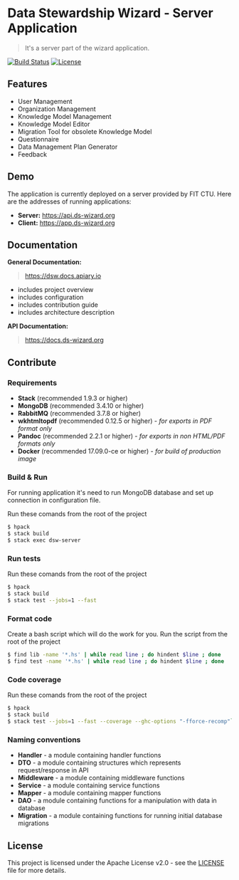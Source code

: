 # Data Stewardship Wizard - Server Application
> It's a server part of the wizard application.

[![Build Status](https://travis-ci.org/ds-wizard/dsw-server.svg?branch=master)](https://travis-ci.org/ds-wizard/dsw-server)
[![License](https://img.shields.io/badge/license-Apache%202-blue.svg)](LICENSE.md)

## Features

- User Management
- Organization Management
- Knowledge Model Management
- Knowledge Model Editor
- Migration Tool for obsolete Knowledge Model
- Questionnaire
- Data Management Plan Generator
- Feedback

## Demo

The application is currently deployed on a server provided by FIT CTU. Here are the addresses of running applications:

- **Server:** https://api.ds-wizard.org
- **Client:** https://app.ds-wizard.org

## Documentation

**General Documentation:**

> https://dsw.docs.apiary.io

- includes project overview
- includes configuration
- includes contribution guide
- includes architecture description

**API Documentation:**

> https://docs.ds-wizard.org

## Contribute

### Requirements

 - **Stack** (recommended 1.9.3 or higher)
 - **MongoDB** (recommended 3.4.10 or higher)
 - **RabbitMQ** (recommended 3.7.8 or higher)
 - **wkhtmltopdf** (recommended 0.12.5 or higher) - *for exports in PDF format only*
 - **Pandoc** (recommended 2.2.1 or higher) - *for exports in non HTML/PDF formats only*
 - **Docker** (recommended 17.09.0-ce or higher) - *for build of production image*

### Build & Run

For running application it's need to run MongoDB database and set up connection in configuration file.

Run these comands from the root of the project

```bash
$ hpack
$ stack build
$ stack exec dsw-server
```

### Run tests

Run these comands from the root of the project

```bash
$ hpack
$ stack build
$ stack test --jobs=1 --fast
```

### Format code

Create a bash script which will do the work for you. Run the script from the root of the project

```bash
$ find lib -name '*.hs' | while read line ; do hindent $line ; done
$ find test -name '*.hs' | while read line ; do hindent $line ; done
```

### Code coverage

Run these comands from the root of the project

```bash
$ hpack
$ stack build
$ stack test --jobs=1 --fast --coverage --ghc-options "-fforce-recomp"`
```

### Naming conventions
- **Handler** - a module containing handler functions
- **DTO** - a module containing structures which represents request/response in API
- **Middleware** - a module containing middleware functions
- **Service** - a module containing service functions
- **Mapper** - a module containing mapper functions
- **DAO** - a module containing functions for a manipulation with data in database
- **Migration** - a module containing functions for running initial database migrations

## License
This project is licensed under the Apache License v2.0 - see the [LICENSE](LICENSE.md) file for more details.
